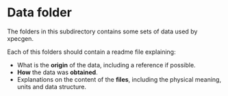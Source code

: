 # Data folder
The folders in this subdirectory contains some sets of data used by xpecgen.

Each of this folders should contain a readme file explaining:
- What is the **origin** of the data, including a reference if possible.
- **How** the data was **obtained**.
- Explanations on the content of the **files**, including the physical meaning, units and data structure.
